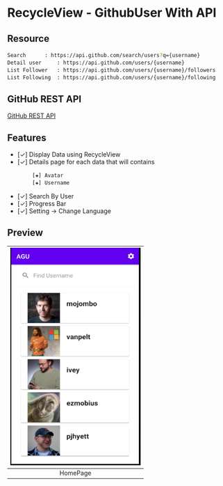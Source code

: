 # RecycleView - GithubUser With API

## Resource
```bash
Search 		: https://api.github.com/search/users?q={username}
Detail user 	: https://api.github.com/users/{username}
List Follower 	: https://api.github.com/users/{username}/followers
List Following 	: https://api.github.com/users/{username}/following
```

## GitHub REST API
[GitHub REST API](https://docs.github.com/en/free-pro-team@latest/rest#rate-limiting) 

## Features
- [✓] Display Data using RecycleView
- [✓] Details page for each data that will contains
```bash
		[✚] Avatar
		[✚] Username
```
- [✓] Search By User
- [✓] Progress Bar
- [✓] Setting -> Change Language

## Preview
|<img src="https://raw.githubusercontent.com/PwS/Application_Github_User/master/ImagePreview/HomePage.PNG" width="300px" height="500px" />|
|:---:|
|HomePage|
